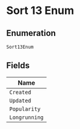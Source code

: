 
# Sort 13 Enum

## Enumeration

`Sort13Enum`

## Fields

| Name |
|  --- |
| `Created` |
| `Updated` |
| `Popularity` |
| `Longrunning` |

